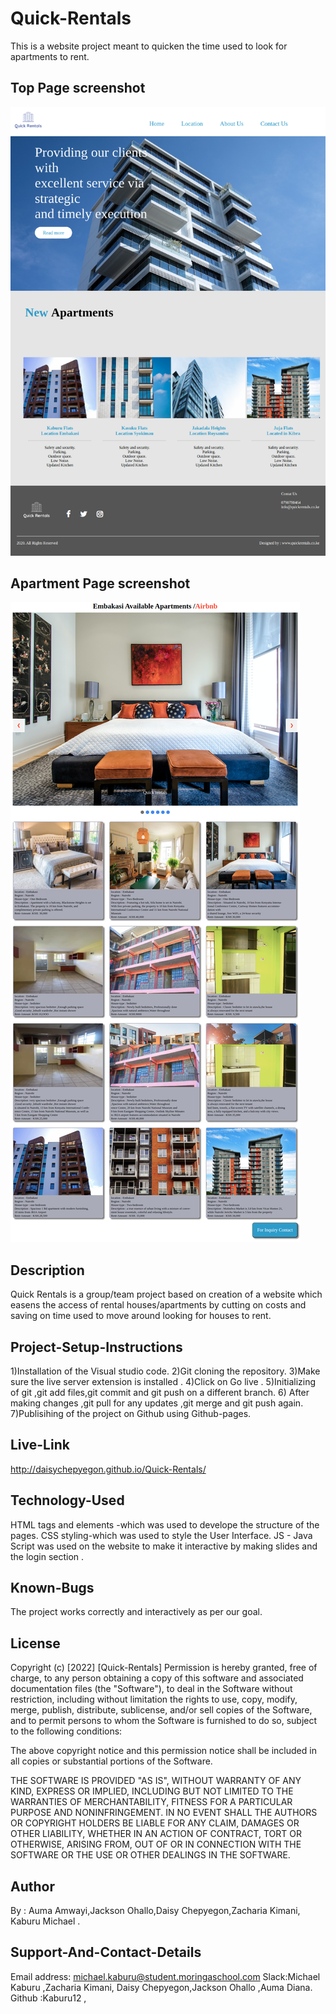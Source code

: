 # Quick-Rentals 
This is a website project meant to quicken the time used to look for apartments to rent.

## Top Page screenshot
![image](./assets/images/README.md%20images/quick%20rentals-top.png)

## Apartment Page screenshot
![image](./assets/images/README.md%20images/apartments.png)

## Description
Quick Rentals is a group/team project based on creation of a website which easens the access of rental houses/apartments by cutting on costs and saving on time used to move around looking for houses to rent.

## Project-Setup-Instructions
1)Installation of the Visual studio code.
2)Git cloning the repository.
3)Make sure the live server extension is installed .
4)Click on Go live .
5)Initializing of git ,git add files,git commit and git push on a different branch.
6) After making changes ,git pull for any updates ,git merge and git push again.
7)Publisihing of the project on Github using Github-pages.

## Live-Link
http://daisychepyegon.github.io/Quick-Rentals/

## Technology-Used
HTML tags and elements -which was used to develope the structure of the pages. 
CSS styling-which was used to style the User Interface. 
JS - Java Script was used on the website to make it interactive by making slides and the login section .

## Known-Bugs
The project works correctly and interactively as per our goal.

## License
Copyright (c) [2022] [Quick-Rentals] Permission is hereby granted, free of charge, to any person obtaining a copy of this software and associated documentation files (the "Software"), to deal in the Software without restriction, including without limitation the rights to use, copy, modify, merge, publish, distribute, sublicense, and/or sell copies of the Software, and to permit persons to whom the Software is furnished to do so, subject to the following conditions:

The above copyright notice and this permission notice shall be included in all copies or substantial portions of the Software.

THE SOFTWARE IS PROVIDED "AS IS", WITHOUT WARRANTY OF ANY KIND, EXPRESS OR IMPLIED, INCLUDING BUT NOT LIMITED TO THE WARRANTIES OF MERCHANTABILITY, FITNESS FOR A PARTICULAR PURPOSE AND NONINFRINGEMENT. IN NO EVENT SHALL THE AUTHORS OR COPYRIGHT HOLDERS BE LIABLE FOR ANY CLAIM, DAMAGES OR OTHER LIABILITY, WHETHER IN AN ACTION OF CONTRACT, TORT OR OTHERWISE, ARISING FROM, OUT OF OR IN CONNECTION WITH THE SOFTWARE OR THE USE OR OTHER DEALINGS IN THE SOFTWARE.

## Author
By : Auma Amwayi,Jackson Ohallo,Daisy Chepyegon,Zacharia Kimani, Kaburu Michael .

## Support-And-Contact-Details
Email address: michael.kaburu@student.moringaschool.com
Slack:Michael Kaburu ,Zacharia Kimani, Daisy Chepyegon,Jackson Ohallo ,Auma Diana.
Github :Kaburu12 ,

